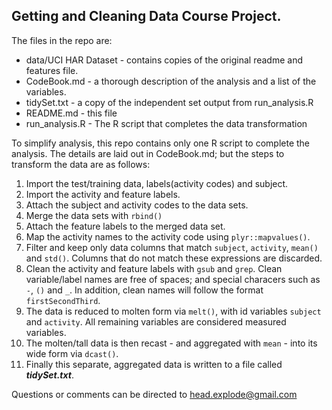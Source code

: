 ## Getting and Cleaning Data Course Project.

The files in the repo are:

* data/UCI HAR Dataset - contains copies of the original readme and features file.
* CodeBook.md - a thorough description of the analysis and a list of the variables.
* tidySet.txt - a copy of the independent set output from run_analysis.R
* README.md - this file
* run_analysis.R - The R script that completes the data transformation

To simplify analysis, this repo contains only one R script to complete the analysis. The details are laid out in CodeBook.md; but the steps to transform the data are as follows:

1. Import the test/training data, labels(activity codes) and subject.
2. Import the activity and feature labels.
3. Attach the subject and activity codes to the data sets.
4. Merge the data sets with `rbind()`
5. Attach the feature labels to the merged data set.
6. Map the activity names to the activity code using `plyr::mapvalues()`.
7. Filter and keep only data columns that match `subject`, `activity`, `mean()` and `std()`. Columns that do not match these expressions are discarded. 
8. Clean the activity and feature labels with `gsub` and `grep`. Clean variable/label names are free of spaces; and special characers such as `-`, `()` and `_`. In addition, clean names will follow the format `firstSecondThird`.
9. The data is reduced to molten form via `melt()`, with id variables `subject` and `activity`. All remaining variables are considered measured variables.
10. The molten/tall data is then recast - and aggregated with `mean` - into its wide form via `dcast()`.
11. Finally this separate, aggregated data is written to a file called **_tidySet.txt_**.

Questions or comments can be directed to head.explode@gmail.com 
